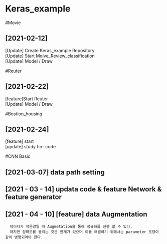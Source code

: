 # Keras_example   
      
#Movie   

## [2021-02-12]   
[Update] Create Keras_example Repository   
[Update] Start Moive_Review_classification   
[Update] Model / Draw
   
   
#Reuter   
## [2021-02-22]   
[feature]Start Reuter   
[Update] Model / Draw   
   
   
   
#Bostion_housing   
## [2021-02-24]   
[feature] start   
[update] study fin- code   

   
   
#CNN Basic   
## [2021-03-07] data path setting   
## [2021 - 03 - 14] updata code & feature Network & feature generator   
## [2021 - 04 - 10] [feature] data Augmentation   

      데이터가 적은양일 때 Augmetation을 통해 정규화를 진행 할 수 있다.   
      하지만 정확도를 올리는 것은 한계가 있으며 이를 해결하기 위해서는 parameter 조정이 같이 병행되어야 한다.

